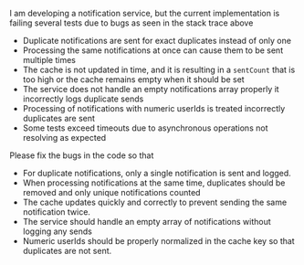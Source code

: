 I am developing a notification service, but the current implementation is failing several tests due to bugs as seen in the stack trace above

- Duplicate notifications are sent for exact duplicates instead of only one
- Processing the same notifications at once can cause them to be sent multiple times
- The cache is not updated in time, and it is resulting in a `sentCount` that is too high or the cache remains empty when it should be set
- The service does not handle an empty notifications array properly it incorrectly logs duplicate sends
- Processing of notifications with numeric userIds is treated incorrectly duplicates are sent
- Some tests exceed timeouts due to asynchronous operations not resolving as expected

Please fix the bugs in the code so that
- For duplicate notifications, only a single notification is sent and logged.
- When processing notifications at the same time, duplicates should be removed and only unique notifications counted
- The cache updates quickly and correctly to prevent sending the same notification twice.
- The service should handle an empty array of notifications without logging any sends
- Numeric userIds should be properly normalized in the cache key so that duplicates are not sent.

